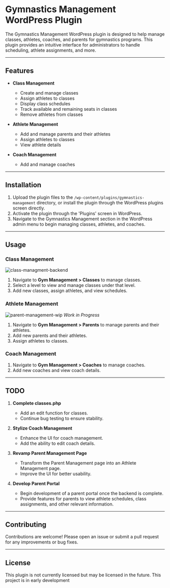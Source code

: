 # Gymnastics Management WordPress Plugin

The Gymnastics Management WordPress plugin is designed to help manage classes, athletes, coaches, and parents for gymnastics programs. This plugin provides an intuitive interface for administrators to handle scheduling, athlete assignments, and more.

---

## Features

- **Class Management**
  - Create and manage classes
  - Assign athletes to classes
  - Display class schedules
  - Track available and remaining seats in classes
  - Remove athletes from classes

- **Athlete Management**
  - Add and manage parents and their athletes
  - Assign athletes to classes
  - View athlete details

- **Coach Management**
  - Add and manage coaches

---

## Installation

1. Upload the plugin files to the `/wp-content/plugins/gymnastics-management` directory, or install the plugin through the WordPress plugins screen directly.
2. Activate the plugin through the 'Plugins' screen in WordPress.
3. Navigate to the Gymnastics Management section in the WordPress admin menu to begin managing classes, athletes, and coaches.

---

## Usage

### Class Management

![class-managment-backend](https://github.com/OlsenSM91/Gymnastics-Management-WordPress-Plugin/assets/130707762/3d4488c4-98d6-4ca1-94de-9c7563c94174)

1. Navigate to **Gym Management > Classes** to manage classes.
2. Select a level to view and manage classes under that level.
3. Add new classes, assign athletes, and view schedules.

### Athlete Management

![parent-management-wip](https://github.com/OlsenSM91/Gymnastics-Management-WordPress-Plugin/assets/130707762/bfb8e7aa-0836-4925-8f51-f0ca5079fe6e)
_Work in Progress_

1. Navigate to **Gym Management > Parents** to manage parents and their athletes.
2. Add new parents and their athletes.
3. Assign athletes to classes.

### Coach Management

1. Navigate to **Gym Management > Coaches** to manage coaches.
2. Add new coaches and view coach details.

---

## TODO

1. **Complete classes.php**
   - Add an edit function for classes.
   - Continue bug testing to ensure stability.

2. **Stylize Coach Management**
   - Enhance the UI for coach management.
   - Add the ability to edit coach details.

3. **Revamp Parent Management Page**
   - Transform the Parent Management page into an Athlete Management page.
   - Improve the UI for better usability.

4. **Develop Parent Portal**
   - Begin development of a parent portal once the backend is complete.
   - Provide features for parents to view athlete schedules, class assignments, and other relevant information.

---

## Contributing

Contributions are welcome! Please open an issue or submit a pull request for any improvements or bug fixes.

---

## License

This plugin is not currently licensed but may be licensed in the future. This project is in early development
